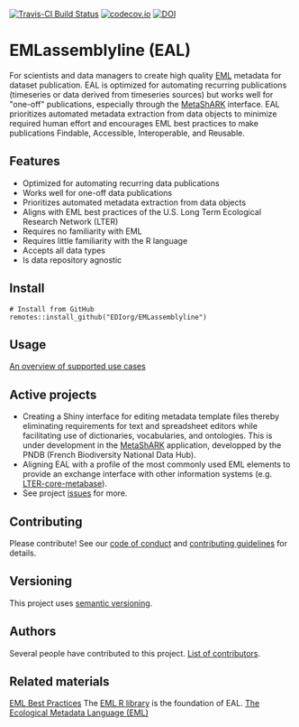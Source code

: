 <!-- This comment enables badge extraction to pkgdown site -->

[![Travis-CI Build Status](https://travis-ci.com/EDIorg/EMLassemblyline.svg?branch=master)](https://travis-ci.org/EDIorg/EMLassemblyline)
[![codecov.io](https://codecov.io/github/EDIorg/EMLassemblyline/coverage.svg?branch=master)](https://codecov.io/github/EDIorg/EMLassemblyline?branch=master)
[![DOI](https://zenodo.org/badge/84467795.svg)](https://zenodo.org/badge/latestdoi/84467795)

# EMLassemblyline (EAL)

For scientists and data managers to create high quality [EML](https://eml.ecoinformatics.org/) metadata for dataset publication. EAL is optimized for automating recurring publications (timeseries or data derived from timeseries sources) but works well for "one-off" publications, especially through the [MetaShARK](https://github.com/earnaud/MetaShARK-v2) interface. EAL prioritizes automated metadata extraction from data objects to minimize required human effort and encourages EML best practices to make publications Findable, Accessible, Interoperable, and Reusable.

## Features

* Optimized for automating recurring data publications
* Works well for one-off data publications
* Prioritizes automated metadata extraction from data objects
* Aligns with EML best practices of the U.S. Long Term Ecological Research Network (LTER)
* Requires no familiarity with EML
* Requires little familiarity with the R language
* Accepts all data types
* Is data repository agnostic

## Install

```
# Install from GitHub
remotes::install_github("EDIorg/EMLassemblyline")
```

## Usage

[An overview of supported use cases](https://ediorg.github.io/EMLassemblyline/)

## Active projects

* Creating a Shiny interface for editing metadata template files thereby eliminating requirements for text and spreadsheet editors while facilitating use of dictionaries, vocabularies, and ontologies. This is under development in the [MetaShARK](https://github.com/earnaud/MetaShARK-v2) application, developped by the PNDB (French Biodiversity National Data Hub).
* Aligning EAL with a profile of the most commonly used EML elements to provide an exchange interface with other information systems (e.g. [LTER-core-metabase](https://github.com/lter/LTER-core-metabase)).
* See project [issues](https://github.com/EDIorg/EMLassemblyline/issues) for more.

## Contributing

Please contribute! See our [code of conduct](https://github.com/EDIorg/EMLassemblyline/blob/master/CODE_OF_CONDUCT.md) and [contributing guidelines](https://github.com/EDIorg/EMLassemblyline/blob/master/CONTRIBUTING.md) for details.

## Versioning

This project uses [semantic versioning](https://semver.org).

## Authors

Several people have contributed to this project. [List of contributors](https://github.com/EDIorg/EMLassemblyline/blob/master/AUTHORS.md).

## Related materials

[EML Best Practices](https://ediorg.github.io/data-package-best-practices/EMLmetadata/)
The [EML R library](https://github.com/ropensci/EML) is the foundation of EAL.
[The Ecological Metadata Language (EML)](https://knb.ecoinformatics.org/#external//emlparser/docs/index.html)
